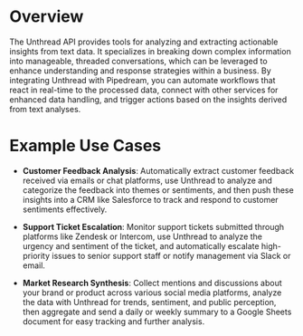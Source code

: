 # Overview

The Unthread API provides tools for analyzing and extracting actionable insights from text data. It specializes in breaking down complex information into manageable, threaded conversations, which can be leveraged to enhance understanding and response strategies within a business. By integrating Unthread with Pipedream, you can automate workflows that react in real-time to the processed data, connect with other services for enhanced data handling, and trigger actions based on the insights derived from text analyses.

# Example Use Cases

- **Customer Feedback Analysis**: Automatically extract customer feedback received via emails or chat platforms, use Unthread to analyze and categorize the feedback into themes or sentiments, and then push these insights into a CRM like Salesforce to track and respond to customer sentiments effectively.

- **Support Ticket Escalation**: Monitor support tickets submitted through platforms like Zendesk or Intercom, use Unthread to analyze the urgency and sentiment of the ticket, and automatically escalate high-priority issues to senior support staff or notify management via Slack or email.

- **Market Research Synthesis**: Collect mentions and discussions about your brand or product across various social media platforms, analyze the data with Unthread for trends, sentiment, and public perception, then aggregate and send a daily or weekly summary to a Google Sheets document for easy tracking and further analysis.
